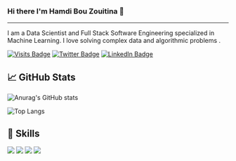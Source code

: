### Hi there I'm Hamdi Bou Zouitina 👋
----------------------------------------------------------------------------------------------------------------------------------------------------------


<!--
**Bzhamdi/Bzhamdi** is a ✨ _special_ ✨ repository because its `README.md` (this file) appears on your GitHub profile.

Here are some ideas to get you started:

- 🔭 I’m currently working on ...
- 🌱 I’m currently learning ...
- 👯 I’m looking to collaborate on ...
- 🤔 I’m looking for help with ...
- 💬 Ask me about ...
- 📫 How to reach me: ...
- 😄 Pronouns: ...
- ⚡ Fun fact: ...
-->
I am a Data Scientist and Full Stack Software Engineering specialized in Machine Learning. I love solving complex data and algorithmic problems .

[![Visits Badge](https://badges.pufler.dev/visits/Bzhamdi/Bzhamdi)](https://github.com/Bzhamdi)
[![Twitter Badge](https://img.shields.io/badge/Twitter-Profile-informational?style=flat&logo=twitter&logoColor=white&color=1CA2F1)](https://twitter.com/Bzhamdi1) [![LinkedIn Badge](https://img.shields.io/badge/LinkedIn-Profile-informational?style=flat&logo=linkedin&logoColor=white&color=0D76A8)](https://www.linkedin.com/in/hamdi-bouzouitina-0011101a2/)

## &#x1f4c8; GitHub Stats

![Anurag's GitHub stats](https://github-readme-stats.vercel.app/api?username=Bzhamdi&theme=dark&show_icons=true)


![Top Langs](https://github-readme-stats.vercel.app/api/top-langs/?username=Bzhamdi&layout=compact)
  
## 💼 Skills

![](https://img.shields.io/badge/Code-Java-informational?style=flat&logo=Java&logoColor=white&color=4AB197)
![](https://img.shields.io/badge/Code-SpringBoot-informational?style=flat&logo=Spring&logoColor=white&color=4AB197)
![](https://img.shields.io/badge/Code-MongoDB-informational?style=flat&logo=MongoDB&logoColor=white&color=4AB197)
![](https://img.shields.io/badge/Code-MySQL-informational?style=flat&logo=MySQL&logoColor=white&color=4AB197)


